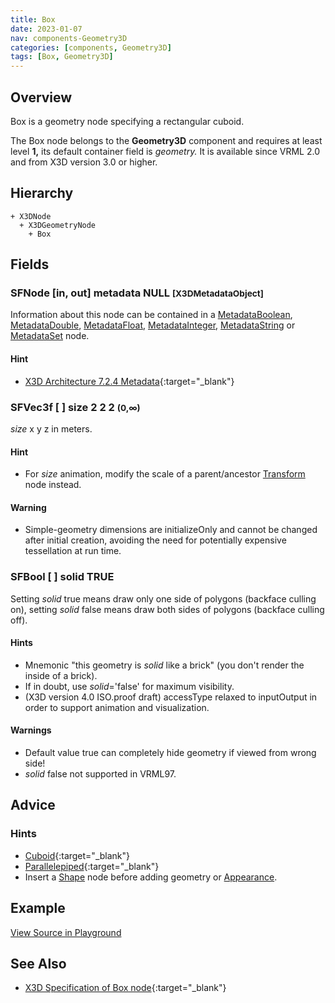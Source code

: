 ```yaml
---
title: Box
date: 2023-01-07
nav: components-Geometry3D
categories: [components, Geometry3D]
tags: [Box, Geometry3D]
---
```

<style>
.post h3 {
  word-spacing: 0.2em;
}
</style>

## Overview

Box is a geometry node specifying a rectangular cuboid.

The Box node belongs to the **Geometry3D** component and requires at least level **1,** its default container field is *geometry.* It is available since VRML 2.0 and from X3D version 3.0 or higher.

## Hierarchy

```
+ X3DNode
  + X3DGeometryNode
    + Box
```

## Fields

### SFNode [in, out] **metadata** NULL <small>[X3DMetadataObject]</small>

Information about this node can be contained in a [MetadataBoolean](/x_ite/components/core/metadataboolean/), [MetadataDouble](/x_ite/components/core/metadatadouble/), [MetadataFloat](/x_ite/components/core/metadatafloat/), [MetadataInteger](/x_ite/components/core/metadatainteger/), [MetadataString](/x_ite/components/core/metadatastring/) or [MetadataSet](/x_ite/components/core/metadataset/) node.

#### Hint

- [X3D Architecture 7.2.4 Metadata](https://www.web3d.org/specifications/X3Dv4/ISO-IEC19775-1v4-IS//Part01/components/core.html#Metadata){:target="_blank"}

### SFVec3f [ ] **size** 2 2 2 <small>(0,∞)</small>

*size* x y z in meters.

#### Hint

- For *size* animation, modify the scale of a parent/ancestor [Transform](/x_ite/components/grouping/transform/) node instead.

#### Warning

- Simple-geometry dimensions are initializeOnly and cannot be changed after initial creation, avoiding the need for potentially expensive tessellation at run time.

### SFBool [ ] **solid** TRUE

Setting *solid* true means draw only one side of polygons (backface culling on), setting *solid* false means draw both sides of polygons (backface culling off).

#### Hints

- Mnemonic "this geometry is *solid* like a brick" (you don't render the inside of a brick).
- If in doubt, use *solid*='false' for maximum visibility.
- (X3D version 4.0 ISO.proof draft) accessType relaxed to inputOutput in order to support animation and visualization.

#### Warnings

- Default value true can completely hide geometry if viewed from wrong side!
- *solid* false not supported in VRML97.

## Advice

### Hints

- [Cuboid](https://en.wikipedia.org/wiki/Cuboid){:target="_blank"}
- [Parallelepiped](https://en.wikipedia.org/wiki/Parallelepiped){:target="_blank"}
- Insert a [Shape](/x_ite/components/shape/shape/) node before adding geometry or [Appearance](/x_ite/components/shape/appearance/).

## Example

<x3d-canvas src="https://create3000.github.io/media/examples/Geometry3D/Box/Box.x3d" update="auto"></x3d-canvas>

[View Source in Playground](/x_ite/playground/?url=https://create3000.github.io/media/examples/Geometry3D/Box/Box.x3d)

## See Also

- [X3D Specification of Box node](https://www.web3d.org/documents/specifications/19775-1/V4.0/Part01/components/geometry3D.html#Box){:target="_blank"}
